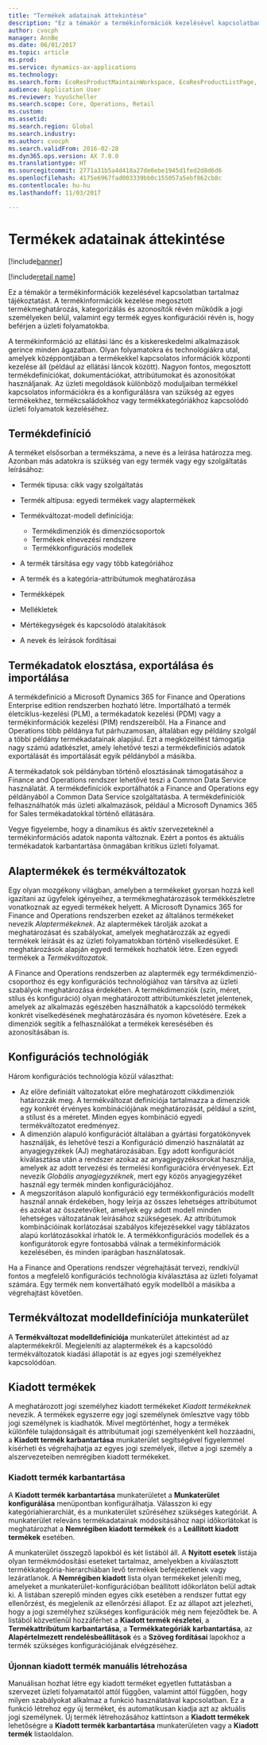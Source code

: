 ```yaml
---
title: "Termékek adatainak áttekintése"
description: "Ez a témakör a termékinformációk kezelésével kapcsolatban tartalmaz tájékoztatást. A termékinformációk kezelése megosztott termékmeghatározás, kategorizálás és azonosítók révén működik a jogi személyeken belül, valamint egy termék egyes konfigurációi révén is, hogy beférjen a üzleti folyamatokba."
author: cvocph
manager: AnnBe
ms.date: 06/01/2017
ms.topic: article
ms.prod: 
ms.service: dynamics-ax-applications
ms.technology: 
ms.search.form: EcoResProductMaintainWorkspace, EcoResProductListPage, EcoResProductVariantMaintainWorkspace
audience: Application User
ms.reviewer: YuyuScheller
ms.search.scope: Core, Operations, Retail
ms.custom: 
ms.assetid: 
ms.search.region: Global
ms.search.industry: 
ms.author: cvocph
ms.search.validFrom: 2016-02-28
ms.dyn365.ops.version: AX 7.0.0
ms.translationtype: HT
ms.sourcegitcommit: 2771a31b5a4d418a27de0ebe1945d1fed2d8d6d6
ms.openlocfilehash: 4175e6967fad003339bb0c155057a5ebf862cb8c
ms.contentlocale: hu-hu
ms.lasthandoff: 11/03/2017

---
```


# <a name="product-information-overview"></a>Termékek adatainak áttekintése

[!include[banner](../includes/banner.md)]

[!include[retail name](../includes/retail-name.md)]

Ez a témakör a termékinformációk kezelésével kapcsolatban tartalmaz tájékoztatást. A termékinformációk kezelése megosztott termékmeghatározás, kategorizálás és azonosítók révén működik a jogi személyeken belül, valamint egy termék egyes konfigurációi révén is, hogy beférjen a üzleti folyamatokba. 

A termékinformáció az ellátási lánc és a kiskereskedelmi alkalmazások gerince minden ágazatban. Olyan folyamatokra és technológiákra utal, amelyek középpontjában a termékekkel kapcsolatos információk központi kezelése áll (például az ellátási láncok között). Nagyon fontos, megosztott termékdefiníciókat, dokumentációkat, attribútumokat és azonosítókat használjanak. Az üzleti megoldások különböző moduljaiban termékkel kapcsolatos információkra és a konfigurálásra van szükség az egyes termékekhez, termékcsaládokhoz vagy termékkategóriákhoz kapcsolódó üzleti folyamatok kezeléséhez.

## <a name="product-definition"></a>Termékdefiníció

A terméket elsősorban a termékszáma, a neve és a leírása határozza meg. Azonban más adatokra is szükség van egy termék vagy egy szolgáltatás leírásához:

- Termék típusa: cikk vagy szolgáltatás
- Termék altípusa: egyedi termékek vagy alaptermékek
- Termékváltozat-modell definíciója:

     - Termékdimenziók és dimenziócsoportok
     - Termékek elnevezési rendszere
     - Termékkonfigurációs modellek

- A termék társítása egy vagy több kategóriához
- A termék és a kategória-attribútumok meghatározása
- Termékképek
- Mellékletek
- Mértékegységek és kapcsolódó átalakítások
- A nevek és leírások fordításai

## <a name="distribution-export-and-import-of-product-data"></a>Termékadatok elosztása, exportálása és importálása

A termékdefiníció a Microsoft Dynamics 365 for Finance and Operations Enterprise edition rendszerben hozható létre. Importálható a termék életciklus-kezelési (PLM), a termékadatok kezelési (PDM) vagy a termékinformációk kezelési (PIM) rendszereiből. Ha a Finance and Operations több példánya fut párhuzamosan, általában egy példány szolgál a többi példány termékadatainak alapjául. Ezt a megközelítést támogatja nagy számú adatkészlet, amely lehetővé teszi a termékdefiníciós adatok exportálását és importálását egyik példányból a másikba.

A termékadatok sok példányban történő elosztásának támogatásához a Finance and Operations rendszer lehetővé teszi a Common Data Service használatát. A termékdefiníciók exportálhatók a Finance and Operations egy példányából a Common Data Service szolgáltatásba. A termékdefiníciók felhasználhatók más üzleti alkalmazások, például a Microsoft Dynamics 365 for Sales termékadatokkal történő ellátására.

Vegye figyelembe, hogy a dinamikus és aktív szervezeteknél a termékinformációs adatok naponta változnak. Ezért a pontos és aktuális termékadatok karbantartása önmagában kritikus üzleti folyamat.

## <a name="product-masters-and-product-variants"></a>Alaptermékek és termékváltozatok

Egy olyan mozgékony világban, amelyben a termékeket gyorsan hozzá kell igazítani az ügyfelek igényeihez, a termékmeghatározások termékkészletre vonatkoznak az egyedi termékek helyett. A Microsoft Dynamics 365 for Finance and Operations rendszerben ezeket az általános termékeket nevezik *Alaptermékeknek*. Az alaptermékek tárolják azokat a meghatározásat és szabályokat, amelyek meghatározzák az egyedi termékek leírását és az üzleti folyamatokban történő viselkedésüket. E meghatározások alapján egyedi termékek hozhatók létre. Ezen egyedi termékek a *Termékváltozatok*.

A Finance and Operations rendszerben az alaptermék egy termékdimenzió-csoporthoz és egy konfigurációs technológiához van társítva az üzleti szabályok meghatározása érdekében. A termékdimenziók (szín, méret, stílus és konfiguráció) olyan meghatározott attribútumkészletet jelentenek, amelyek az alkalmazás egészében használhatók a kapcsolódó termékek konkrét viselkedésének meghatározására és nyomon követésére. Ezek a dimenziók segítik a felhasználókat a termékek keresésében és azonosításában is.

## <a name="configuration-technologies"></a>Konfigurációs technológiák

Három konfigurációs technológia közül választhat:

- Az előre definiált változatokat előre meghatározott cikkdimenziók határozzák meg. A termékváltozat definíciója tartalmazza a dimenziók egy konkrét érvényes kombinációjának meghatározását, például a színt, a stílust és a méretet. Minden egyes kombináció egyedi termékváltozatot eredményez.
- A dimenzión alapuló konfigurációt általában a gyártási forgatókönyvek használják, és lehetővé teszi a Konfiguráció dimenzió használatát az anyagjegyzékek (AJ) meghatározásában. Egy adott konfigurációt kiválasztása után a rendszer azokaz az anyagjegyzéksorokat használja, amelyek az adott tervezési és termelési konfigurációra érvényesek. Ezt nevezik *Globális anyagjegyzéknek*, mert egy közös anyagjegyzéket használ egy termék minden konfigurációjához.
- A megszorításon alapuló konfiguráció egy termékkonfigurációs modellt használ annak érdekében, hogy leírja az összes lehetséges attribútumot és azokat az összetevőket, amelyek egy adott modell minden lehetséges változatának leírásához szükségesek. Az attribútumok kombinációinak korlátozásai szabályos kifejezésekkel vagy táblázatos alapú korlátozásokkal írhatók le. A termékkonfigurációs modellek és a konfigurátorok egyre fontosabbá válnak a termékinformációk kezelésében, és minden iparágban használatosak.

Ha a Finance and Operations rendszer végrehajtását tervezi, rendkívül fontos a megfelelő konfigurációs technológia kiválasztása az üzleti folyamat számára. Egy termék nem konvertálható egyik modellből a másikba a végrehajtást követően.

## <a name="product-variant-model-definition-workspace"></a>Termékváltozat modelldefiníciója munkaterület

A **Termékváltozat modelldefiníciója** munkaterület áttekintést ad az alaptermékekről. Megjeleníti az alaptermékek és a kapcsolódó termékváltozatok kiadási állapotát is az egyes jogi személyekhez kapcsolódóan.

## <a name="released-products"></a>Kiadott termékek

A meghatározott jogi személyhez kiadott termékeket *Kiadott termékeknek* nevezik. A termékek egyszerre egy jogi személynek ömlesztve vagy több jogi személynek is kiadhatók. Mivel megtörténhet, hogy a termékek különféle tulajdonságait és attribútumait jogi személyenként kell hozzáadni, a **Kiadott termék karbantartása** munkaterület segítségével figyelemmel kísérheti és végrehajhatja az egyes jogi személyek, illetve a jogi személy a alszervezeteiben nemrégiben kiadott termékeket.

### <a name="released-product-maintenance-workspace"></a>Kiadott termék karbantartása

A **Kiadott termék karbantartása** munkaterületet a **Munkaterület konfigurálása** menüpontban konfigurálhatja. Válasszon ki egy kategóriahierarchiát, és a munkaterület szűréséhez szükséges kategóriát. A munkaterület releváns termékadatainak módosításához napi időkorlátokat is meghatározhat a **Nemrégiben kiadott termékek** és a **Leállított kiadott termékek** esetében.

A munkaterület összegző lapokból és két listából áll. A **Nyitott esetek** listája olyan termékmódosítási eseteket tartalmaz, amelyekben a kiválasztott termékkategória-hierarchiában levő termékek befejezetlenek vagy lezáratlanok. A **Nemrégiben kiadott** lista olyan termékeket jeleníti meg, amelyeket a munkaterület-konfigurációban beállított időkorláton belül adtak ki. A listában szereplő minden egyes cikk esetében a rendszer futtat egy ellenőrzést, és megjelenik az ellenőrzési állapot. Ez az állapot azt jelezheti, hogy a jogi személyhez szükséges konfigurációk még nem fejeződtek be. A listából közvetlenül hozzáférhet a **Kiadott termék részletei**, a **Termékattribútum karbantartása**, a **Termékkategóriák karbantartása**, az **Alapértelmezett rendelésbeállítások** és a **Szöveg fordításai** lapokhoz a termék szükséges konfigurációjának elvégzéséhez.

### <a name="manually-creating-a-new-released-product"></a>Újonnan kiadott termék manuális létrehozása

Manuálisan hozhat létre egy kiadott terméket egyetlen futtatásban a szervezet üzleti folyamataitól attól függően, valamint attól függően, hogy milyen szabályokat alkalmaz a funkció használatával kapcsolatban. Ez a funkció létrehoz egy új terméket, és automatikusan kiadja azt az aktuális jogi személynek. Új termék létrehozásához kattintson a **Kiadott termékek** lehetőségre a **Kiadott termék karbantartása** munkaterületen vagy a **Kiadott termék** listaoldalon.

